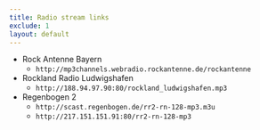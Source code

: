 ```yaml
---
title: Radio stream links
exclude: 1
layout: default
---
```


* Rock Antenne Bayern
  * `http://mp3channels.webradio.rockantenne.de/rockantenne`
* Rockland Radio Ludwigshafen
  * `http://188.94.97.90:80/rockland_ludwigshafen.mp3`
* Regenbogen 2
  * `http://scast.regenbogen.de/rr2-rn-128-mp3.m3u`
  * `http://217.151.151.91:80/rr2-rn-128-mp3`
